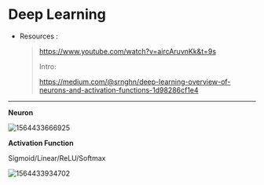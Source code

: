 # Deep Learning

* Resources : 

  > https://www.youtube.com/watch?v=aircAruvnKk&t=9s
  >
  > Intro:
  >
  > https://medium.com/@srnghn/deep-learning-overview-of-neurons-and-activation-functions-1d98286cf1e4

---

**Neuron**

![1564433666925](C:\Users\lcqi\AppData\Roaming\Typora\typora-user-images\1564433666925.png)

**Activation Function**

Sigmoid/Linear/ReLU/Softmax

![1564433934702](C:\Users\lcqi\AppData\Roaming\Typora\typora-user-images\1564433934702.png)

